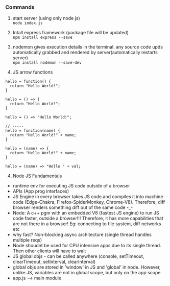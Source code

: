 
### Commands

1. start server (using only node js)  
```node index.js```

2. Intall express framework (package file will be updated)  
```npm install express --save```

3. nodemon gives execution details in the terminal. any source code upds automatically grabbed and rendered by server(automatically restarts server)  
```npm install nodemon --save-dev```

4. JS arrow functions
```
hello = function() {
  return "Hello World!";
}

hello = () => {
  return "Hello World!";
}

hello = () => "Hello World!";

// -----
hello = function(name) {
  return "Hello World!" + name;
}

hello = (name) => {
  return "Hello World!" + name;
}

hello = (name) => "Hello " + val;
```

4. Node JS Fundamentals
  - runtime env for executing JS code outside of a browser
  - APIs (App prog interfaces)
  - JS Engine in every browser takes JS code and compiles it into machine code (Edge-Chakra, Firefox-SpiderMonkey, Chrome-V8). Therefore, diff browser renders something diff out of the same code -_-
  - Node: A c++ pgm with an embedded V8 (fastest JS engine) to run JS code faster, outside a browser!!! Therefore, it has more capabilities that are not there in a browser! Eg: connecting to file system, diff networks etc
  - why fast? Non-blocking async architecture (single thread handles multiple reqs)
  - Node shoudnt be used for CPU intensive apps due to its single thread. Then other clients will have to wait
  - JS global objs - can be called anywhere (console, setTimeout, clearTimeout, setInterval, clearInterval)
  - global objs are stored in 'window' in JS and 'global' in node. However, unlike JS, variables are not in global scope, but only on the app scope
  - app.js --> main module
